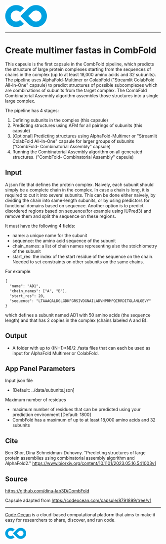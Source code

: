 [![Code Ocean Logo](images/CO_logo_135x72.png)](http://codeocean.com/product)

<hr>

# Create multimer fastas in CombFold

This capsule is the first capsule in the CombFold pipeline, which predicts the structure of large protein complexes starting from the sequences of chains in the complex (up to at least 18,000 amino acids and 32 subunits). The pipeline uses AlphaFold-Multimer or ColabFold ("Streamlit ColabFold All-In-One" capsule) to predict structures of possible subcomplexes which are combinations of subunits from the target complex. The CombFold Combinatorial Assembly algorithm assembles those structures into a single large complex.

The pipeline has 4 stages:

1. Defining subunits in the complex (this capsule)
2. Predicting structures using AFM for all pairings of subunits (this capsule)
3. [Optional] Predicting structures using AlphaFold-Multimer or "Streamlit ColabFold All-In-One" capsule for larger groups of subunits ("CombFold- Combinatorial Assembly" capsule)
4. Running the Combinatorial Assembly algorithm on all generated structures. ("CombFold- Combinatorial Assembly" capsule)

## Input

A json file that defines the protein complex.  Naively, each subunit should simply be a complete chain in the complex. In case a chain is long, it is required to cut it into several subunits. This can be done either naively, by dividing the chain into same-length subunits, or by using predictors for functional domains based on sequence. Another option is to predict disordered regions based on sequence(for example using IUPred3) and remove them and split the sequence on these regions.

It must have the following 4 fields:

- name: a unique name for the subunit
- sequence: the amino acid sequence of the subunit
- chain_names: a list of chain names representing also the stoichiometry of the subunit
- start_res: the index of the start residue of the sequence on the chain. Needed to set constraints on other subunits on the same chains.

For example:

```
{
  "name": "AD1",
  "chain_names": ["A", "B"],
  "start_res": 20,
  "sequence": "LTAAAQALDGLGDKFGRSIVDGNAILADVNPRMPQIRRDITGLANLGEVY"
}
```

which defines a subunit named AD1 with 50 amino acids (the sequence length) and that has 2 copies in the complex (chains labeled A and B).

## Output

- A folder with up to ((N+1)*N)/2 .fasta files that can each be used as input for AlphaFold Multimer or ColabFold.

## App Panel Parameters

Input json file
- [Default: ../data/subunits.json]

Maximum number of residues
- maximum number of residues that can be predicted using your prediction environment [Default: 1800]
- CombFold has a maximum of up to at least 18,000 amino acids and 32 subunits

## Cite

Ben Shor, Dina Schneidman-Duhovny. "Predicting structures of large protein assemblies using combinatorial assembly algorithm and AlphaFold2."
https://www.biorxiv.org/content/10.1101/2023.05.16.541003v1

## Source

https://github.com/dina-lab3D/CombFold

Capsule adapted from https://codeocean.com/capsule/8791899/tree/v1

<hr>

[Code Ocean](https://codeocean.com/) is a cloud-based computational platform that aims to make it easy for researchers to share, discover, and run code.<br /><br />
[![Code Ocean Logo](images/CO_logo_68x36.png)](https://www.codeocean.com)